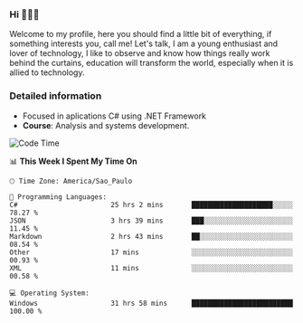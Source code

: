 


### Hi 🙋🏽‍♂️

Welcome to my profile, here you should find a little bit of everything, if something interests you, call me! Let's talk,
I am a young enthusiast and lover of technology, I like to observe and know how things really work behind the curtains, 
education will transform the world, especially when it is allied to technology.

### Detailed information
* Focused in aplications C# using .NET Framework
* **Course**: Analysis and systems development.

<!--START_SECTION:waka-->
![Code Time](http://img.shields.io/badge/Code%20Time-656%20hrs%204%20mins-blue)

📊 **This Week I Spent My Time On** 

```text
🕑︎ Time Zone: America/Sao_Paulo

💬 Programming Languages: 
C#                       25 hrs 2 mins       ████████████████████░░░░░   78.27 % 
JSON                     3 hrs 39 mins       ███░░░░░░░░░░░░░░░░░░░░░░   11.45 % 
Markdown                 2 hrs 43 mins       ██░░░░░░░░░░░░░░░░░░░░░░░   08.54 % 
Other                    17 mins             ░░░░░░░░░░░░░░░░░░░░░░░░░   00.93 % 
XML                      11 mins             ░░░░░░░░░░░░░░░░░░░░░░░░░   00.58 % 

💻 Operating System: 
Windows                  31 hrs 58 mins      █████████████████████████   100.00 % 
```


<!--END_SECTION:waka-->


